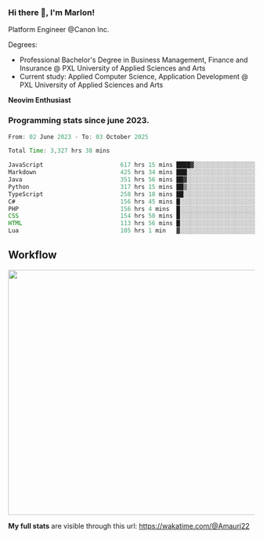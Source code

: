 
### Hi there 👋, I'm Marlon!

Platform Engineer @Canon Inc.

Degrees: 
- Professional Bachelor's Degree in Business Management, Finance and Insurance @ PXL University of Applied Sciences and Arts
- Current study: Applied Computer Science, Application Development @ PXL University of Applied Sciences and Arts

**Neovim Enthusiast**

### Programming stats since june 2023.
<!--START_SECTION:waka-->

```java
From: 02 June 2023 - To: 03 October 2025

Total Time: 3,327 hrs 38 mins

JavaScript                      617 hrs 15 mins ████▓░░░░░░░░░░░░░░░░░░░░   18.15 %
Markdown                        425 hrs 34 mins ███░░░░░░░░░░░░░░░░░░░░░░   12.52 %
Java                            351 hrs 56 mins ██▓░░░░░░░░░░░░░░░░░░░░░░   10.35 %
Python                          317 hrs 15 mins ██▒░░░░░░░░░░░░░░░░░░░░░░   09.33 %
TypeScript                      258 hrs 18 mins ██░░░░░░░░░░░░░░░░░░░░░░░   07.60 %
C#                              156 hrs 45 mins █░░░░░░░░░░░░░░░░░░░░░░░░   04.61 %
PHP                             156 hrs 4 mins  █░░░░░░░░░░░░░░░░░░░░░░░░   04.59 %
CSS                             154 hrs 50 mins █░░░░░░░░░░░░░░░░░░░░░░░░   04.55 %
HTML                            113 hrs 56 mins █░░░░░░░░░░░░░░░░░░░░░░░░   03.35 %
Lua                             105 hrs 1 min   ▓░░░░░░░░░░░░░░░░░░░░░░░░   03.09 %
```

<!--END_SECTION:waka-->

## Workflow
<a href="https://wakatime.com"><img width="750" height="500" src="https://wakatime.com/share/@Amauri22/c9755ad7-b574-44e4-a9ee-ddb3582724ea.png" /></a>

**My full stats** are visible through this url: https://wakatime.com/@Amauri22
